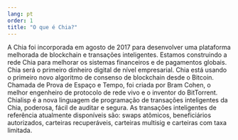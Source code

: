 ```yaml
---
lang: pt
order: 1
title: "O que é Chia?"
---
```


A Chia foi incorporada em agosto de 2017 para desenvolver uma plataforma melhorada de blockchain e transações inteligentes. Estamos construindo a rede Chia para melhorar os sistemas financeiros e de pagamentos globais. Chia será o primeiro dinheiro digital de nível empresarial. Chia está usando o primeiro novo algoritmo de consenso de blockchain desde o Bitcoin. Chamada de Prova de Espaço e Tempo, foi criada por Bram Cohen, o melhor engenheiro de protocolo de rede vivo e o inventor do BitTorrent. Chialisp é a nova linguagem de programação de transações inteligentes da Chia, poderosa, fácil de auditar e segura. As transações inteligentes de referência atualmente disponíveis são: swaps atômicos, beneficiários autorizados, carteiras recuperáveis, carteiras multisig e carteiras com taxa limitada.
